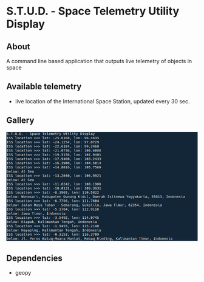 # S.T.U.D. - Space Telemetry Utility Display

## About

A command line based application that outputs live telemetry of objects in space

## Available telemetry

* live location of the International Space Station, updated every 30 sec.

## Gallery

![alt text](https://github.com/Micutio/STUD/blob/master/media/iss_scrn.png "screenshot iss live tracker")

## Dependencies

* geopy
